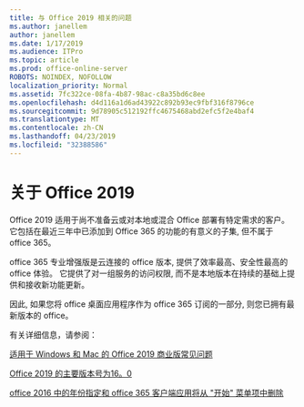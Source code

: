 ```yaml
---
title: 与 Office 2019 相关的问题
ms.author: janellem
author: janellem
ms.date: 1/17/2019
ms.audience: ITPro
ms.topic: article
ms.prod: office-online-server
ROBOTS: NOINDEX, NOFOLLOW
localization_priority: Normal
ms.assetid: 7fc322ce-08fa-4b87-98ac-c8a35bd6c8ee
ms.openlocfilehash: d4d116a1d6ad43922c892b93ec9fbf316f8796ce
ms.sourcegitcommit: 9d78905c512192ffc4675468abd2efc5f2e4baf4
ms.translationtype: MT
ms.contentlocale: zh-CN
ms.lasthandoff: 04/23/2019
ms.locfileid: "32388586"
---
```

# <a name="about-office-2019"></a>关于 Office 2019

Office 2019 适用于尚不准备云或对本地或混合 Office 部署有特定需求的客户。 它包括在最近三年中已添加到 Office 365 的功能的有意义的子集, 但不属于 office 365。
  
office 365 专业增强版是云连接的 office 版本, 提供了效率最高、安全性最高的 office 体验。 它提供了对一组服务的访问权限, 而不是本地版本在持续的基础上提供和接收新功能更新。
  
因此, 如果您将 office 桌面应用程序作为 office 365 订阅的一部分, 则您已拥有最新版本的 office。
  
有关详细信息，请参阅：
  
[适用于 Windows 和 Mac 的 Office 2019 商业版常见问题](https://support.microsoft.com/help/4133312)
  
[Office 2019 的主要版本号为16。0](https://docs.microsoft.com/deployoffice/office2019/overview)
  
[office 2016 中的年份指定和 office 365 客户端应用将从 "开始" 菜单项中删除](https://support.office.com/article/8fe5e052-76d2-49de-af30-2e84ed3da907?wt.mc_id=Alchemy_ClientDIA)
  

